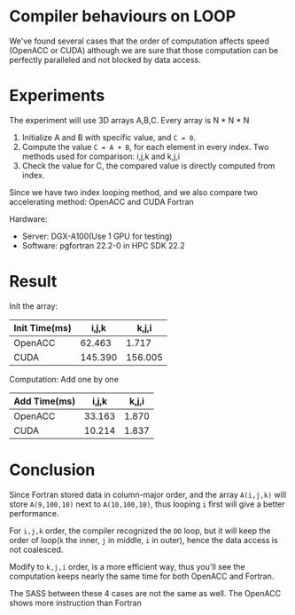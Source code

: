 # Compiler behaviours on LOOP 

We've found several cases that the order of computation affects speed (OpenACC or CUDA) although we are sure that those computation can be perfectly paralleled and not blocked by data access.

# Experiments

The experiment will use 3D arrays A,B,C. Every array is N * N * N
1. Initialize A and B with specific value, and `C = 0`.
2. Compute the value `C = A + B`, for each element in every index.
    Two methods used for comparison: i,j,k and k,j,i
3. Check the value for C, the compared value is directly computed from index.

Since we have two index looping method, and we also compare two accelerating method: OpenACC and CUDA Fortran

Hardware:
- Server: DGX-A100(Use 1 GPU for testing)
- Software: pgfortran 22.2-0 in HPC SDK 22.2


# Result

Init the array:

Init Time(ms)  | i,j,k | k,j,i 
-----|--|---
OpenACC | 62.463 | 1.717
CUDA | 145.390 | 156.005


Computation: Add one by one

Add Time(ms)  | i,j,k | k,j,i 
-----|--|---
OpenACC | 33.163 | 1.870
CUDA | 10.214 | 1.837

# Conclusion
Since Fortran stored data in column-major order, and the array `A(i,j,k)` will store `A(9,100,10)` next to `A(10,100,10)`, thus looping `i` first will give a better performance.

For `i,j,k` order, the compiler recognized the `DO` loop, but it will keep the order of loop(`k` the inner, `j` in middle, `i` in outer), hence the data access is not coalesced.

Modify to `k,j,i` order, is a more efficient way, thus you'll see the computation keeps nearly the same time for both OpenACC and Fortran.

The SASS between these 4 cases are not the same as well. The OpenACC shows more instruction than Fortran
